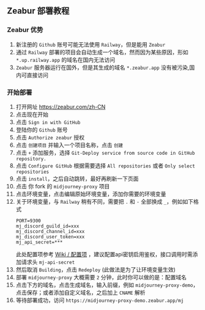 ## Zeabur 部署教程

### Zeabur 优势
1. 新注册的 `Github` 账号可能无法使用 `Railway`，但是能用 `Zeabur`
2. 通过 `Railway` 部署的项目会自动生成一个域名，然而因为某些原因，形如 `*.up.railway.app` 的域名在国内无法访问
3. `Zeabur` 服务器运行在国外，但是其生成的域名 `*.zeabur.app` 没有被污染,国内可直接访问

### 开始部署

1. 打开网址 https://zeabur.com/zh-CN 
2. 点击现在开始
3. 点击 `Sign in with GitHub`
4. 登陆你的 `Github` 账号
5. 点击 `Authorize zeabur` 授权
6. 点击 `创建项目` 并输入一个项目名称，点击 `创建`
7. 点击 `+` 添加服务，选择 `Git-Deploy service from source code in GitHub repository.`
8. 点击 `Configure GitHub` 根据需要选择 `All repositories` 或者 `Only select repositories`
9. 点击 `install`，之后自动跳转，最好再刷新一下页面
10. 点击 你 fork 的 `midjourney-proxy` 项目
11. 点击环境变量，点击编辑原始环境变量，添加你需要的环境变量
12. 关于环境变量，与 `Railway` 稍有不同，需要把 `.` 和 `-` 全部换成 `_`，例如如下格式
    ```properties
    PORT=9300
    mj_discord_guild_id=xxx
    mj_discord_channel_id=xxx
    mj_discord_user_token=xxx
    mj_api_secret=***
    ```
    此处配置项参考 [Wiki / 配置项](https://github.com/novicezk/midjourney-proxy/wiki/%E9%85%8D%E7%BD%AE%E9%A1%B9) ，建议配置api密钥启用鉴权，接口调用时需添加请求头 `mj-api-secret`
13. 然后取消 `Building`，点击 `Redeploy` (此做法是为了让环境变量生效)
14. 部署 `midjourney-proxy` 大概需要 `2` 分钟，此时你可以做的是：配置域名
15. 点击下方的域名，点击生成域名，输入前缀，例如 `midjourney-proxy-demo`，点击保存；或者添加自定义域名，之后加上 `CNAME` 解析
16. 等待部署成功，访问 `https://midjourney-proxy-demo.zeabur.app/mj`